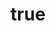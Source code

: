 ---
title: {
	'ru': 'Стыд и позор',
	'en': 'Shame and Disgrace',
}
# dateStart: 2020
dateEnd: 2017
images: ['стыд_и_позор.jpg']
extra: {
	'ru': 'бумага, цветные карандаши',
	'en': 'paper, coloured pencils',
}
size: 'A3'
text: {
	'ru': 'Иллюстрация к одноимённому стихотворению Маршака',
	'en': 'Illustration to Marshak''s Poem of the same name',
}
---